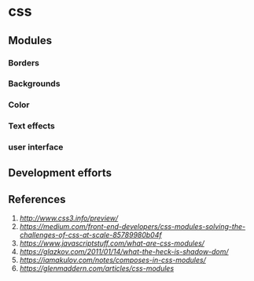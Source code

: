 # css


## Modules

### Borders
### Backgrounds
### Color
### Text effects
### user interface

## Development efforts

##

## References
1. _http://www.css3.info/preview/_
2. _https://medium.com/front-end-developers/css-modules-solving-the-challenges-of-css-at-scale-85789980b04f_
3. _https://www.javascriptstuff.com/what-are-css-modules/_
4. _https://glazkov.com/2011/01/14/what-the-heck-is-shadow-dom/_
5. _https://iamakulov.com/notes/composes-in-css-modules/_
6. _https://glenmaddern.com/articles/css-modules_
